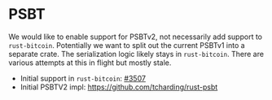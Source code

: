 # PSBT

We would like to enable support for PSBTv2, not necessarily add support to `rust-bitcoin`.
Potentially we want to split out the current PSBTv1 into a separate crate. The serialization logic
likely stays in `rust-bitcoin`. There are various attempts at this in flight but mostly stale.

* Initial support in `rust-bitcoin`: [#3507](https://github.com/rust-bitcoin/rust-bitcoin/pull/3507)
* Initial PSBTV2 impl: https://github.com/tcharding/rust-psbt
